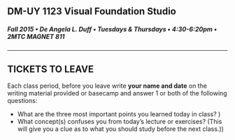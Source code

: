 ## DM-UY 1123 Visual Foundation Studio
##### Fall 2015 • De Angela L. Duff • Tuesdays & Thursdays • 4:30-6:20pm • 2MTC MAGNET 811 
---

## TICKETS TO LEAVE

Each class period, before you leave write **your name and date** on the writing material provided or basecamp and answer 1 or both of the following questions:
* What are the three most important points you learned today in class? )
* What concept(s) confuses you from today’s lecture or exercises? (This will give you a clue as to what you should study before the next class.))


